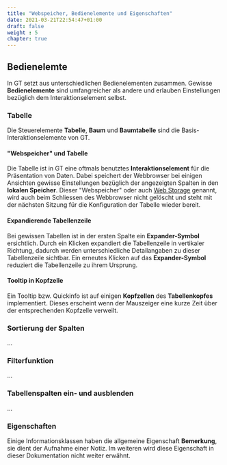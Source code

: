 ```yaml
---
title: "Webspeicher, Bedienelemente und Eigenschaften"
date: 2021-03-21T22:54:47+01:00
draft: false
weight : 5
chapter: true
---
```

## Bedienelemte
In GT setzt aus unterschiedlichen Bedienelementen zusammen. Gewisse **Bedienelemente** sind umfangreicher als andere und erlauben Einstellungen bezüglich dem Interaktionselement selbst.

### Tabelle
Die Steuerelemente **Tabelle**, **Baum** und **Baumtabelle** sind die Basis-Interaktionselemente von GT.

#### "Webspeicher" und Tabelle
Die Tabelle ist in GT eine oftmals benutztes **Interaktionselement** für die Präsentation von Daten. Dabei speichert der Webbrowser bei einigen Ansichten gewisse Einstellungen bezüglich der angezeigten Spalten in den **lokalen Speicher**. Dieser "Webspeicher" oder auch [Web Storage](//de.wikipedia.org/wiki/Web_Storage) genannt, wird auch beim Schliessen des Webbrowser nicht gelöscht und steht mit der nächsten Sitzung für die Konfiguration der Tabelle wieder bereit.

#### Expandierende Tabellenzeile
Bei gewissen Tabellen ist in der ersten Spalte ein **Expander-Symbol** ersichtlich. Durch ein Klicken expandiert die Tabellenzeile in vertikaler Richtung, dadurch werden unterschiedliche Detailangaben zu dieser Tabellenzeile sichtbar. Ein erneutes Klicken auf das **Expander-Symbol** reduziert die Tabellenzeile zu ihrem Ursprung.

#### Tooltip in Kopfzelle
Ein Tooltip bzw. Quickinfo ist auf einigen **Kopfzellen** des **Tabellenkopfes** implementiert. Dieses erscheint wenn der Mauszeiger eine kurze Zeit über der entsprechenden Kopfzelle verweilt.

### Sortierung der Spalten
...

### Filterfunktion
...

### Tabellenspalten ein- und ausblenden
...

### Eigenschaften
Einige Informationsklassen haben die allgemeine Eigenschaft **Bemerkung**, sie dient der Aufnahme einer Notiz. Im weiteren wird diese Eigenschaft in dieser Dokumentation nicht weiter erwähnt.